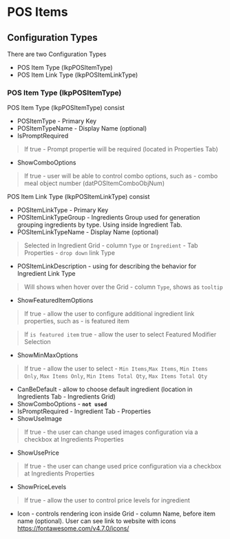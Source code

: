 # POS Items

## Configuration Types 

There are two Configuration Types

- POS Item Type (lkpPOSItemType)
- POS Item Link Type (lkpPOSItemLinkType)

### POS Item Type (lkpPOSItemType)

POS Item Type (lkpPOSItemType) consist 

- POSItemType - Primary Key
- POSItemTypeName - Display Name (optional)
- IsPromptRequired  
> If true  - Prompt propertie will be required (located in Properties Tab)
- ShowComboOptions 
> If true  - user will be able to control combo options, such as - combo meal object number (datPOSItemComboObjNum)

POS Item Link Type (lkpPOSItemLinkType) consist 

- POSItemLinkType - Primary Key
- POSItemLinkTypeGroup - Ingredients Group used for generation grouping ingredients by type. Using inside Ingredient Tab.
- POSItemLinkTypeName - Display Name (optional) 
> Selected in Ingredient Grid - column `Type` or `Ingredient` - Tab Properties -   `drop down` link Type
- POSItemLinkDescription - using for describing the behavior for Ingredient Link Type
> Will shows when hover over the Grid - column `Type`, shows as `tooltip`
- ShowFeaturedItemOptions 
> If true - allow the user to configure additional ingredient link properties, such as - is featured item

> If `is featured item` true - allow the user to select Featured Modifier Selection 
- ShowMinMaxOptions
> If true - allow the user to select - `Min Items`,`Max Items`, `Min Items Only`, `Max Items Only`, `Min Items Total Qty`, `Max Items Total Qty`
- CanBeDefault - allow to choose default ingredient (location in Ingredients Tab - Ingredients Grid)
- ShowComboOptions - **`not used`**
- IsPromptRequired - Ingredient Tab - Properties
- ShowUseImage 
> If true - the user can change used images configuration via a checkbox at Ingredients Properties
- ShowUsePrice
> If true - the user can change used price configuration via a checkbox at Ingredients Properties
- ShowPriceLevels 
> If true - allow the user to control price levels for ingredient
- Icon - controls rendering icon inside Grid - column Name, before item name (optional). User can see link to website with icons https://fontawesome.com/v4.7.0/icons/
